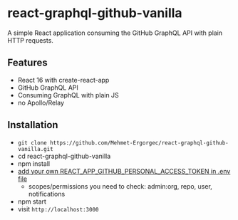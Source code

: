 # react-graphql-github-vanilla

A simple React application consuming the GitHub GraphQL API with plain HTTP requests.

## Features

* React 16 with create-react-app
* GitHub GraphQL API
* Consuming GraphQL with plain JS
* no Apollo/Relay

## Installation

* `git clone https://github.com/Mehmet-Ergorgec/react-graphql-github-vanilla.git`
* cd react-graphql-github-vanilla
* npm install
* [add your own REACT_APP_GITHUB_PERSONAL_ACCESS_TOKEN in .env file](https://help.github.com/articles/creating-a-personal-access-token-for-the-command-line/)
  * scopes/permissions you need to check: admin:org, repo, user, notifications
* npm start
* visit `http://localhost:3000`
